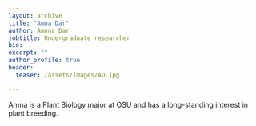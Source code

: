 ```yaml
---
layout: archive
title: "Amna Dar"
author: Amnna Dar
jobtitle: Undergraduate researcher
bio:
excerpt: ""
author_profile: true
header:
  teaser: /assets/images/AD.jpg

---
```

Amna is a Plant Biology major at OSU and has a long-standing interest in plant breeding.
